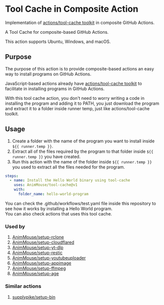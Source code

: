 # Tool Cache in Composite Action
Implementation of [actions/tool-cache toolkit](https://github.com/actions/toolkit/tree/main/packages/tool-cache) in composite GitHub Actions.

A Tool Cache for composite-based GitHub Actions.

This action supports Ubuntu, Windows, and macOS.

## Purpose
The purpose of this action is to provide composite-based actions an easy way to install programs on GitHub Actions.

JavaScript-based actions already have [actions/tool-cache toolkit](https://github.com/actions/toolkit/tree/main/packages/tool-cache) to facilitate in installing programs in GitHub Actions.

With this tool cache action, you don't need to worry writing a code in installing the program and adding it to PATH, you just download the program and extract it to a folder inside runner temp, just like actions/tool-cache toolkit.

## Usage
1. Create a folder with the name of the program you want to install inside `${{ runner.temp }}`.
2. Extract all of the files required by the program to that folder inside `${{ runner.temp }}` you have created.
3. Run this action with the name of the folder inside `${{ runner.temp }}` you used to extract all the files needed for the program.

```yaml
steps:
  - name: Install the Hello World binary using tool-cache
    uses: AnimMouse/tool-cache@v1
    with:
      folder_name: hello-world-program
```

You can check the .github/workflows/test.yaml file inside this repository to see how it works by installing a Hello World program.\
You can also check actions that uses this tool cache.

### Used by
1. [AnimMouse/setup-rclone](https://github.com/AnimMouse/setup-rclone)
2. [AnimMouse/setup-cloudflared](https://github.com/AnimMouse/setup-cloudflared)
3. [AnimMouse/setup-yt-dlp](https://github.com/AnimMouse/setup-yt-dlp)
4. [AnimMouse/setup-restic](https://github.com/AnimMouse/setup-restic)
5. [AnimMouse/setup-youtubeuploader](https://github.com/AnimMouse/setup-youtubeuploader)
6. [AnimMouse/setup-appimage](https://github.com/AnimMouse/setup-appimage)
7. [AnimMouse/setup-ffmpeg](https://github.com/AnimMouse/setup-ffmpeg)
8. [AnimMouse/setup-age](https://github.com/AnimMouse/setup-age)

### Similar actions
1. [supplypike/setup-bin](https://github.com/supplypike/setup-bin)